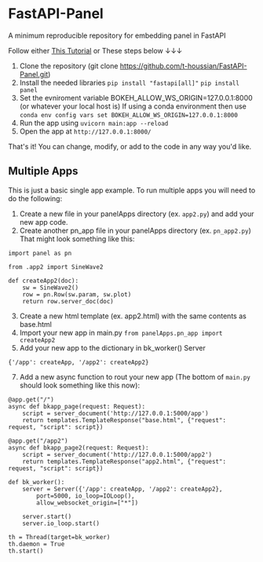 # FastAPI-Panel
A minimum reproducible repository for embedding panel in FastAPI

Follow either [This Tutorial](https://hackmd.io/ileoi_9YT6eEm27hbxTzmA?view)
or
These steps below ↓↓↓

1. Clone the repository (git clone https://github.com/t-houssian/FastAPI-Panel.git)
2. Install the needed libraries
  `pip install "fastapi[all]"`
  `pip install panel`
3. Set the evniroment variable BOKEH_ALLOW_WS_ORIGIN=127.0.0.1:8000 (or whatever your local host is)
  If using a conda environment then use `conda env config vars set BOKEH_ALLOW_WS_ORIGIN=127.0.0.1:8000`
4. Run the app using `uvicorn main:app --reload`
5. Open the app at `http://127.0.0.1:8000/`

That's it! You can change, modify, or add to the code in any way you'd like.

## Multiple Apps
This is just a basic single app example. To run multiple apps you will need to do the following:
1. Create a new file in your panelApps directory (ex. `app2.py`) and add your new app code.
2. Create another pn_app file in your panelApps directory (ex. `pn_app2.py`) That might look something like this:
```
import panel as pn

from .app2 import SineWave2

def createApp2(doc):
    sw = SineWave2()
    row = pn.Row(sw.param, sw.plot)
    return row.server_doc(doc)
```
3. Create a new html template (ex. app2.html) with the same contents as base.html
4. Import your new app in main.py `from panelApps.pn_app import createApp2`
5. Add your new app to the dictionary in bk_worker() Server
```
{'/app': createApp, '/app2': createApp2}
```
7. Add a new async function to rout your new app (The bottom of `main.py` should look something like this now):
```
@app.get("/")
async def bkapp_page(request: Request):
    script = server_document('http://127.0.0.1:5000/app')
    return templates.TemplateResponse("base.html", {"request": request, "script": script})
    
@app.get("/app2")
async def bkapp_page2(request: Request):
    script = server_document('http://127.0.0.1:5000/app2')
    return templates.TemplateResponse("app2.html", {"request": request, "script": script})

def bk_worker():
    server = Server({'/app': createApp, '/app2': createApp2},
        port=5000, io_loop=IOLoop(), 
        allow_websocket_origin=["*"])

    server.start()
    server.io_loop.start()

th = Thread(target=bk_worker)
th.daemon = True
th.start()
```
